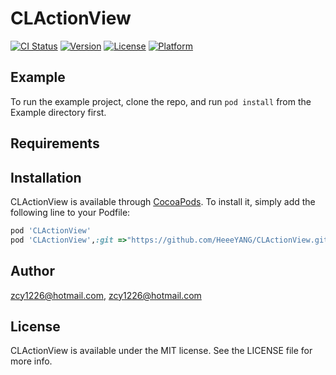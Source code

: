 # CLActionView

[![CI Status](https://img.shields.io/travis/zcy1226@hotmail.com/CLActionView.svg?style=flat)](https://travis-ci.org/zcy1226@hotmail.com/CLActionView)
[![Version](https://img.shields.io/cocoapods/v/CLActionView.svg?style=flat)](https://cocoapods.org/pods/CLActionView)
[![License](https://img.shields.io/cocoapods/l/CLActionView.svg?style=flat)](https://cocoapods.org/pods/CLActionView)
[![Platform](https://img.shields.io/cocoapods/p/CLActionView.svg?style=flat)](https://cocoapods.org/pods/CLActionView)

## Example

To run the example project, clone the repo, and run `pod install` from the Example directory first.

## Requirements

## Installation

CLActionView is available through [CocoaPods](https://cocoapods.org). To install
it, simply add the following line to your Podfile:

```ruby
pod 'CLActionView'
pod 'CLActionView',:git =>"https://github.com/HeeeYANG/CLActionView.git"
```

## Author

zcy1226@hotmail.com, zcy1226@hotmail.com

## License

CLActionView is available under the MIT license. See the LICENSE file for more info.
